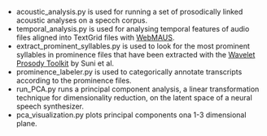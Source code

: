 - acoustic_analysis.py is used for running a set of prosodically linked acoustic analyses on a specch corpus.
- temporal_analysis.py is used for analysing temporal features of audio files aligned into TextGrid files with [WebMAUS](https://clarin.phonetik.uni-muenchen.de/BASWebServices/interface/WebMAUSBasic).
- extract_prominent_syllables.py is used to look for the most prominent syllables in prominence files that have been extracted with the [Wavelet Prosody Toolkit](https://github.com/asuni/wavelet_prosody_toolkit) by Suni et al.
- prominence_labeler.py is used to categorically annotate transcripts according to the prominence files.
- run_PCA.py runs a principal component analysis, a linear transformation technique for dimensionality reduction, on the latent space of a neural speech synthesizer.
- pca_visualization.py plots principal components ona 1-3 dimensional plane.
